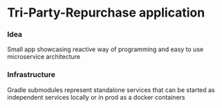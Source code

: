 # Tri-Party-Repurchase application

### Idea
Small app showcasing reactive way of programming and easy to use microservice architecture

### Infrastructure
Gradle submodules represent standalone services that can be started as independent services locally or in prod as a docker containers 

